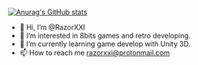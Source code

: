 [![Anurag's GitHub stats](https://github-readme-stats.vercel.app/api?username=RazorXXI&count_private=true&show_icons=true&theme=tokyonight)](https://github.com/anuraghazra/github-readme-stats)

- 👋 Hi, I’m @RazorXXI
- 👀 I’m interested in 8bits games and retro developing.
- 🌱 I’m currently learning game develop with Unity 3D.
- 📫 How to reach me razorxxi@protonmail.com

<!---
RazorXXI/RazorXXI is a ✨ special ✨ repository because its `README.md` (this file) appears on your GitHub profile.
You can click the Preview link to take a look at your changes.
--->
